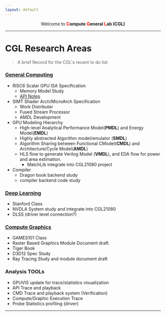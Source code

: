 ```yaml
---
layout: default
---
```


<center>Welcome to <b><font color=red>C</font>ompute <font color=red>G</font>eneral <font color=red>L</font>ab (CGL)</b></center>

----

# CGL Research Areas

> A brief Record for the CGL's recent to do list

### [General Computing](./docs/arch/compute/computeIndex.html)
- RISC6 Scalar GPU ISA Specification
  - Memory Model Study
  - [API Notes](./docs/arch/apiIndex.html)
- SIMT Shader Arch/MicroArch Specification
  - Work Distributer
  - Fused Stream Processor
  - AMDL Development
- GPU Modeling Hierarchy
  - High-level Analytical Performance Model(**PMDL**) and Energy Model(**EMDL**)
  - Highly abstracted Algorithm model/emulator (**SMDL**)
  - Algorithm Sharing between Functional CModel(**CMDL**) and Architecture/Cycle Model(**AMDL**)
  - HLS flow to generate Verilog Model (**VMDL**), and EDA flow for power and area estimation.
    - MatchLib integrate into CGL21080 project
- Compiler
  - Dragon book backend study
  - compiler backend code study

### [Deep Learning](./docs/arch/deepLearning/deepLearningIndex.html)

- Stanford Class
- NVDLA System study and integrate into CGL21080
- DLSS (driver level connection?)

### [Compute Graphics](./docs/arch/graphics/graphicsIndex.html)

- GAMES101 Class
- Raster Based Graphics Module Document draft.
- Tiger Book
- D3D12 Spec Study
- Ray Tracing Study and module document draft 

### Analysis TOOLs

- GPUVIS update for trace/statistics visualization
- API Trace and playback
- CMD Trace and playback system (Verification)
- Compute/Graphic Execution Trace
- Probe Statistics profiling (driver)

---
